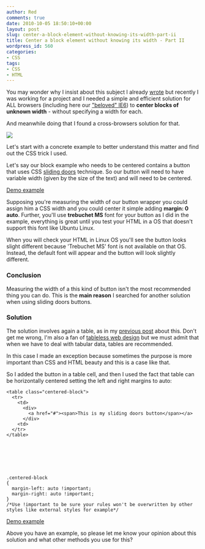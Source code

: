 ```yaml
---
author: Red
comments: true
date: 2010-10-05 18:50:10+00:00
layout: post
slug: center-a-block-element-without-knowing-its-width-part-ii
title: Center a block element without knowing its width - Part II
wordpress_id: 560
categories:
- CSS
tags:
- CSS
- HTML
---
```


You may wonder why I insist about this subject I already [wrote](/center-a-block-element-without-knowing-its-width) but recently I was working for a project and I needed a simple and efficient solution for ALL browsers (including here our ["beloved" IE6](http://mashable.com/2009/08/10/microsoft-ie6-cannot-die/)) to **center blocks of unknown width** - without specifying a width for each. 

And meanwhile doing that I found a cross-browsers solution for that.

[![](http://www.red-team-design.com/wp-content/uploads/2010/10/center-block-unknown-width.png)](http://www.red-team-design.com/center-a-block-element-without-knowing-its-width-part-ii/)

<!-- more -->

Let's start with a concrete example to better understand this matter and find out the CSS trick I used.

Let's say our block example who needs to be centered contains a button that uses CSS [sliding doors](http://www.alistapart.com/articles/slidingdoors/) technique. So our button will need to have variable width (given by the size of the text) and will need to be centered.




[Demo example](http://www.red-team-design.com/wp-content/uploads/2010/10/center-a-block-element-without-knowing-its-width.html)




Supposing you're measuring the width of our button wrapper you could assign him a CSS width and you could center it simple adding **margin: 0 auto**. Further, you'll use **trebuchet MS** font for your button as I did in the example, everything is great until you test your HTML in a OS that doesn't support this font like Ubuntu Linux.

When you will check your HTML in Linux OS you'll see the button looks slight different because 'Trebuchet MS' font is not available on that OS. Instead, the default font will appear and the button will look slightly different.



### Conclusion


Measuring the width of a this kind of button isn't the most recommended thing you can do. This is the **main reason** I searched for another solution when using sliding doors buttons.



### Solution


The solution involves again a table, as in my [previous post](/center-a-block-element-without-knowing-its-width) about this. Don't get me wrong, I'm also a fan of [tableless web design](http://en.wikipedia.org/wiki/Tableless_web_design) but we must admit that when we have to deal with tabular data, tables are recommended.

In this case I made an exception because sometimes the purpose is more important than CSS and HTML beauty and this is a case like that.

So I added the button in a table cell, and then I used the fact that table can be horizontally centered setting the left and right margins to auto:

    
    <table class="centered-block">
      <tr>
        <td>
          <div>
            <a href="#"><span>This is my sliding doors button</span></a>
          </div>
        <td>
      </tr>
    </table>
    




    
    
    .centered-block
    {
      margin-left: auto !important;
      margin-right: auto !important;
    }
    /*Use !important to be sure your rules won't be overwritten by other styles like external styles for example*/
    






[Demo example](http://www.red-team-design.com/wp-content/uploads/2010/10/center-a-block-element-without-knowing-its-width.html)




Above you have an example, so please let me know your opinion about this solution and what other methods you use for this?
